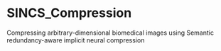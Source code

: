 # SINCS_Compression
Compressing arbitrary-dimensional biomedical images using Semantic redundancy-aware implicit neural compression
